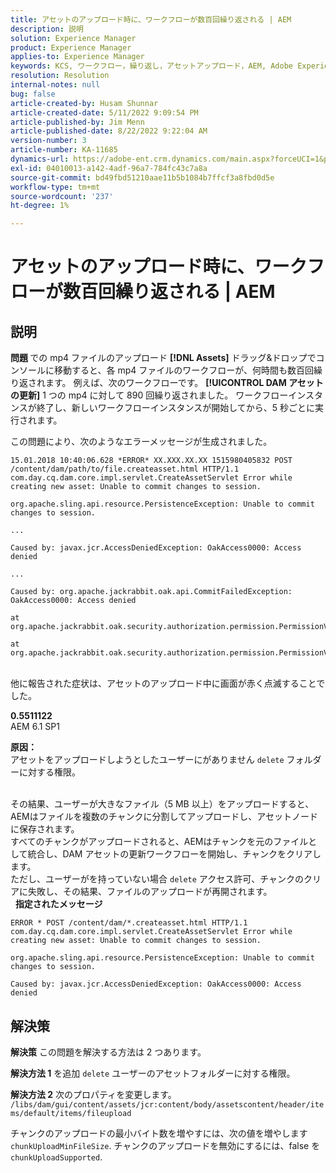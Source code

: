 ```yaml
---
title: アセットのアップロード時に、ワークフローが数百回繰り返される | AEM
description: 説明
solution: Experience Manager
product: Experience Manager
applies-to: Experience Manager
keywords: KCS, ワークフロー，繰り返し，アセットアップロード，AEM, Adobe Experience Manager, 6.1
resolution: Resolution
internal-notes: null
bug: false
article-created-by: Husam Shunnar
article-created-date: 5/11/2022 9:09:54 PM
article-published-by: Jim Menn
article-published-date: 8/22/2022 9:22:04 AM
version-number: 3
article-number: KA-11685
dynamics-url: https://adobe-ent.crm.dynamics.com/main.aspx?forceUCI=1&pagetype=entityrecord&etn=knowledgearticle&id=b13e57af-6ed1-ec11-a7b5-00224809c399
exl-id: 04010013-a142-4adf-96a7-784fc43c7a8a
source-git-commit: bd49fbd51210aae11b5b1084b7ffcf3a8fbd0d5e
workflow-type: tm+mt
source-wordcount: '237'
ht-degree: 1%

---
```


# アセットのアップロード時に、ワークフローが数百回繰り返される | AEM

## 説明


<b>問題 </b>
での mp4 ファイルのアップロード <b>[!DNL Assets]</b> ドラッグ&amp;ドロップでコンソールに移動すると、各 mp4 ファイルのワークフローが、何時間も数百回繰り返されます。
例えば、次のワークフローです。 <b>[!UICONTROL DAM アセットの更新]</b> 1 つの mp4 に対して 890 回繰り返されました。 ワークフローインスタンスが終了し、新しいワークフローインスタンスが開始してから、5 秒ごとに実行されます。

この問題により、次のようなエラーメッセージが生成されました。


```
15.01.2018 10:40:06.628 *ERROR* XX.XXX.XX.XX 1515980405832 POST /content/dam/path/to/file.createasset.html HTTP/1.1 com.day.cq.dam.core.impl.servlet.CreateAssetServlet Error while creating new asset: Unable to commit changes to session.

org.apache.sling.api.resource.PersistenceException: Unable to commit changes to session.

...

Caused by: javax.jcr.AccessDeniedException: OakAccess0000: Access denied

...

Caused by: org.apache.jackrabbit.oak.api.CommitFailedException: OakAccess0000: Access denied

at org.apache.jackrabbit.oak.security.authorization.permission.PermissionValidator.checkPermissions(PermissionValidator.java:212)

at org.apache.jackrabbit.oak.security.authorization.permission.PermissionValidator.childNodeDeleted(PermissionValidator.java:168)
```


<br>他に報告された症状は、アセットのアップロード中に画面が赤く点滅することでした。

<b>0.5511122</b>
<br>AEM 6.1 SP1

<b>原因： </b>
<br>アセットをアップロードしようとしたユーザーにがありません `delete` フォルダーに対する権限。

<br>その結果、ユーザーが大きなファイル（5 MB 以上）をアップロードすると、AEMはファイルを複数のチャンクに分割してアップロードし、アセットノードに保存されます。
<br>すべてのチャンクがアップロードされると、AEMはチャンクを元のファイルとして統合し、DAM アセットの更新ワークフローを開始し、チャンクをクリアします。
<br>ただし、ユーザーがを持っていない場合 `delete` アクセス許可、チャンクのクリアに失敗し、その結果、ファイルのアップロードが再開されます。
<br> 
<b>指定されたメッセージ</b>



```
ERROR * POST /content/dam/*.createasset.html HTTP/1.1 com.day.cq.dam.core.impl.servlet.CreateAssetServlet Error while creating new asset: Unable to commit changes to session.

org.apache.sling.api.resource.PersistenceException: Unable to commit changes to session.

Caused by: javax.jcr.AccessDeniedException: OakAccess0000: Access denied
```



## 解決策


<b>解決策</b>
この問題を解決する方法は 2 つあります。<b> </b>

<b>解決方法 1</b>
を追加 `delete` ユーザーのアセットフォルダーに対する権限。

<b>解決方法 2</b>
次のプロパティを変更します。
`/libs/dam/gui/content/assets/jcr:content/body/assetscontent/header/items/default/items/fileupload`

チャンクのアップロードの最小バイト数を増やすには、次の値を増やします `chunkUploadMinFileSize`.
チャンクのアップロードを無効にするには、false を `chunkUploadSupported`.
